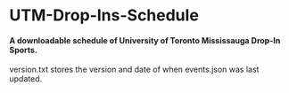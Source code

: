 # UTM-Drop-Ins-Schedule
#### A downloadable schedule of University of Toronto Mississauga Drop-In Sports.

version.txt stores the version and date of when events.json was last updated.
